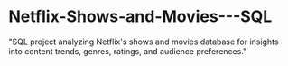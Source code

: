 # Netflix-Shows-and-Movies---SQL
"SQL project analyzing Netflix's shows and movies database for insights into content trends, genres, ratings, and audience preferences."

